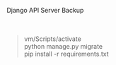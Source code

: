 Django API Server Backup
<br><br><br>
> vm/Scripts/activate<br>
> python manage.py migrate<br>
> pip install -r requirements.txt<br>
